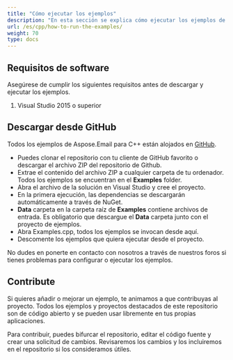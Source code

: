 ```yaml
---
title: "Cómo ejecutar los ejemplos"
description: "En esta sección se explica cómo ejecutar los ejemplos de la biblioteca analizadora de correo electrónico de C++ desde GitHub."
url: /es/cpp/how-to-run-the-examples/
weight: 70
type: docs
---
```


## **Requisitos de software**
Asegúrese de cumplir los siguientes requisitos antes de descargar y ejecutar los ejemplos.

1. Visual Studio 2015 o superior
## **Descargar desde GitHub**
Todos los ejemplos de Aspose.Email para C++ están alojados en [GitHub](https://github.com/aspose-email/Aspose.Email-for-C/).

- Puedes clonar el repositorio con tu cliente de GitHub favorito o descargar el archivo ZIP del repositorio de Github.
- Extrae el contenido del archivo ZIP a cualquier carpeta de tu ordenador. Todos los ejemplos se encuentran en el **Examples** folder.
- Abra el archivo de la solución en Visual Studio y cree el proyecto.
- En la primera ejecución, las dependencias se descargarán automáticamente a través de NuGet.
- **Data** carpeta en la carpeta raíz de **Examples** contiene archivos de entrada. Es obligatorio que descargue el **Data** carpeta junto con el proyecto de ejemplos.
- Abra Examples.cpp, todos los ejemplos se invocan desde aquí.
- Descomente los ejemplos que quiera ejecutar desde el proyecto.

No dudes en ponerte en contacto con nosotros a través de nuestros foros si tienes problemas para configurar o ejecutar los ejemplos.
## **Contribute**
Si quieres añadir o mejorar un ejemplo, te animamos a que contribuyas al proyecto. Todos los ejemplos y proyectos destacados de este repositorio son de código abierto y se pueden usar libremente en tus propias aplicaciones.

Para contribuir, puedes bifurcar el repositorio, editar el código fuente y crear una solicitud de cambios. Revisaremos los cambios y los incluiremos en el repositorio si los consideramos útiles.
